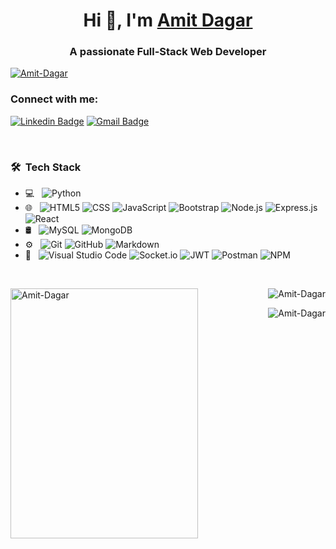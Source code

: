 <h1 align="center">Hi 👋, I'm <a href="https://www.linkedin.com/in/amit-dagar/">Amit Dagar</a> </h1>
<h3 align="center">A passionate Full-Stack Web Developer</h3>

<p align="left"> <a href="https://github.com/ryo-ma/github-profile-trophy"><img src="https://github-profile-trophy.vercel.app/?username=Amit-Dagar" alt="Amit-Dagar" /></a> </p>



<h3 align="left">Connect with me:</h3>
<p align="left">

[![Linkedin Badge](https://img.shields.io/badge/-Amit%20Dagar-blue?style=flat-square&logo=Linkedin&logoColor=white&link=https://www.linkedin.com/in/amit-dagar)](https://www.linkedin.com/in/amit-dagar/)
[![Gmail Badge](https://img.shields.io/badge/-amitdagar4096@gmail.com-c14438?style=flat-square&logo=Gmail&logoColor=white&link=mailto:adarshtiwari532000@gmail.com)](mailto:amitdagar4096@gmail.com) 

</p>

<br/>

<h3> 🛠 &nbsp;Tech Stack</h3>

- 💻 &nbsp;
  ![Python](https://img.shields.io/badge/-Python-333333?style=flat&logo=python)
- 🌐 &nbsp;
  ![HTML5](https://img.shields.io/badge/-HTML5-333333?style=flat&logo=HTML5)
  ![CSS](https://img.shields.io/badge/-CSS-333333?style=flat&logo=CSS3&logoColor=1572B6)
  ![JavaScript](https://img.shields.io/badge/-JavaScript-333333?style=flat&logo=javascript)
  ![Bootstrap](https://img.shields.io/badge/-Bootstrap-333333?style=flat&logo=bootstrap&logoColor=563D7C)
  ![Node.js](https://img.shields.io/badge/-Node.js-333333?style=flat&logo=node.js)
  ![Express.js](https://img.shields.io/badge/-Express.js-333333?style=flat&logo=express.js)
  ![React](https://img.shields.io/badge/-React-333333?style=flat&logo=react)
- 🛢 &nbsp;
  ![MySQL](https://img.shields.io/badge/-MySQL-333333?style=flat&logo=mysql)
  ![MongoDB](https://img.shields.io/badge/-MongoDB-333333?style=flat&logo=mongodb)
- ⚙️ &nbsp;
  ![Git](https://img.shields.io/badge/-Git-333333?style=flat&logo=git)
  ![GitHub](https://img.shields.io/badge/-GitHub-333333?style=flat&logo=github)
  ![Markdown](https://img.shields.io/badge/-Markdown-333333?style=flat&logo=markdown)
- 🔧 &nbsp;
  ![Visual Studio Code](https://img.shields.io/badge/-Visual%20Studio%20Code-333333?style=flat&logo=visual-studio-code&logoColor=007ACC)
  ![Socket.io](https://img.shields.io/badge/-Socket.io-333333?style=flat&logo=socket.io)
  ![JWT](https://img.shields.io/badge/-JWT-333333?style=flat&logo=jsonwebtokens)
  ![Postman](https://img.shields.io/badge/-Postman-333333?style=flat&logo=postman)
  ![NPM](https://img.shields.io/badge/-NPM-333333?style=flat&logo=npm)

<br/>

<p><img align="left" style="height:400px;width:300px;display:inline-block" src="https://github-readme-stats.vercel.app/api/top-langs?username=Amit-Dagar&show_icons=true&locale=en&theme=tokyonight" alt="Amit-Dagar" /></p>

<p>&nbsp;<img align="right"  style="display:inline-block"  src="https://github-readme-stats.vercel.app/api?username=Amit-Dagar&show_icons=true&locale=en&theme=tokyonight" alt="Amit-Dagar" /></p>

<p><img align="right" src="https://github-readme-streak-stats.herokuapp.com/?user=Amit-Dagar&theme=tokyonight" alt="Amit-Dagar" /></p>
